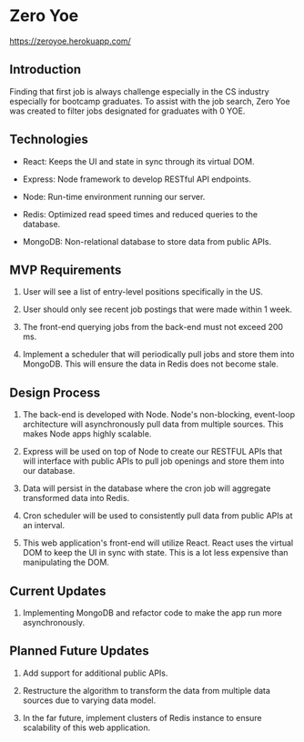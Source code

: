 # Zero Yoe

https://zeroyoe.herokuapp.com/

## Introduction

Finding that first job is always challenge especially in the CS industry especially for bootcamp graduates. To assist with the job search, Zero Yoe was created to filter jobs designated for graduates with 0 YOE.

## Technologies

- React: Keeps the UI and state in sync through its virtual DOM.

- Express: Node framework to develop RESTful API endpoints.

- Node: Run-time environment running our server.

- Redis: Optimized read speed times and reduced queries to the database.

- MongoDB: Non-relational database to store data from public APIs.

## MVP Requirements

1. User will see a list of entry-level positions specifically in the US.

2. User should only see recent job postings that were made within 1 week.

3. The front-end querying jobs from the back-end must not exceed 200 ms.

4. Implement a scheduler that will periodically pull jobs and store them into MongoDB. This will ensure the data in Redis does not become stale.

## Design Process

1. The back-end is developed with Node. Node's non-blocking, event-loop architecture will asynchronously pull data from multiple sources. This makes Node apps highly scalable.

2. Express will be used on top of Node to create our RESTFUL APIs that will interface with public APIs to pull job openings and store them into our database.

3. Data will persist in the database where the cron job will aggregate transformed data into Redis.

4. Cron scheduler will be used to consistently pull data from public APIs at an interval.

5. This web application's front-end will utilize React. React uses the virtual DOM to keep the UI in sync with state. This is a lot less expensive than manipulating the DOM.

## Current Updates

1. Implementing MongoDB and refactor code to make the app run more asynchronously.

## Planned Future Updates

1. Add support for additional public APIs.

2. Restructure the algorithm to transform the data from multiple data sources due to varying data model.

3. In the far future, implement clusters of Redis instance to ensure scalability of this web application.
